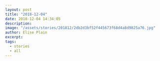 ```yaml
---
layout: post
title: "2018-12-04"
date: 2018-12-04 14:34:05
description: 
image: "/assets/stories/201812/2db2d3bf52f445673f68d4a8d9825a76.jpg"
author: Elise Plain
excerpt: 
tags: 
  - stories
  - all
---
```



<p></p>
